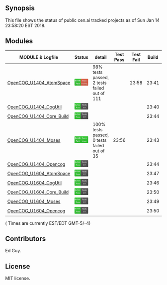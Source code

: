 
## Synopsis

This file shows the status of public cen.ai tracked projects as of Sun Jan 14 23:58:20 EST 2018.

## Modules 

| MODULE & Logfile | Status | detail | Test Pass | Test Fail| Build | Attempt|
| --- | --- | --- | --- | ---  | --- | --- | 
| [OpenCOG_U1404_AtomSpace](jobs/OpenCOG_U1404_AtomSpace.log) | ![Status](/images/TESTFAIL.svg) | 98% tests passed, 2 tests failed out of 111 |  | 23:58 | 23:41  | 23:58 |
| [OpenCOG_U1404_CogUtil](jobs/OpenCOG_U1404_CogUtil.log) | ![Status](/images/BUILDPASS.svg) |  |  |  | 23:40  | 23:40 |
| [OpenCOG_U1404_Core_Build](jobs/OpenCOG_U1404_Core_Build.log) | ![Status](/images/BUILDPASS.svg) |  |  |  | 23:44  | 23:44 |
| [OpenCOG_U1404_Moses](jobs/OpenCOG_U1404_Moses.log) | ![Status](/images/TESTPASS.svg) | 100% tests passed, 0 tests failed out of 35 | 23:56 |  | 23:43  | 23:56 |
| [OpenCOG_U1404_Opencog](jobs/OpenCOG_U1404_Opencog.log) | ![Status](/images/BUILDPASS.svg) |  |  |  | 23:44  | 23:44 |
| [OpenCOG_U1604_AtomSpace](jobs/OpenCOG_U1604_AtomSpace.log) | ![Status](/images/BUILDPASS.svg) |  |  |  | 23:47  | 23:47 |
| [OpenCOG_U1604_CogUtil](jobs/OpenCOG_U1604_CogUtil.log) | ![Status](/images/BUILDPASS.svg) |  |  |  | 23:46  | 23:46 |
| [OpenCOG_U1604_Core_Build](jobs/OpenCOG_U1604_Core_Build.log) | ![Status](/images/BUILDPASS.svg) |  |  |  | 23:50  | 23:50 |
| [OpenCOG_U1604_Moses](jobs/OpenCOG_U1604_Moses.log) | ![Status](/images/BUILDPASS.svg) |  |  |  | 23:49  | 23:49 |
| [OpenCOG_U1604_Opencog](jobs/OpenCOG_U1604_Opencog.log) | ![Status](/images/BUILDPASS.svg) |  |  |  | 23:50  | 23:50 |

( Times are currently EST/EDT GMT-5/-4) 

## Contributors

Ed Guy.

## License

MIT license. 

